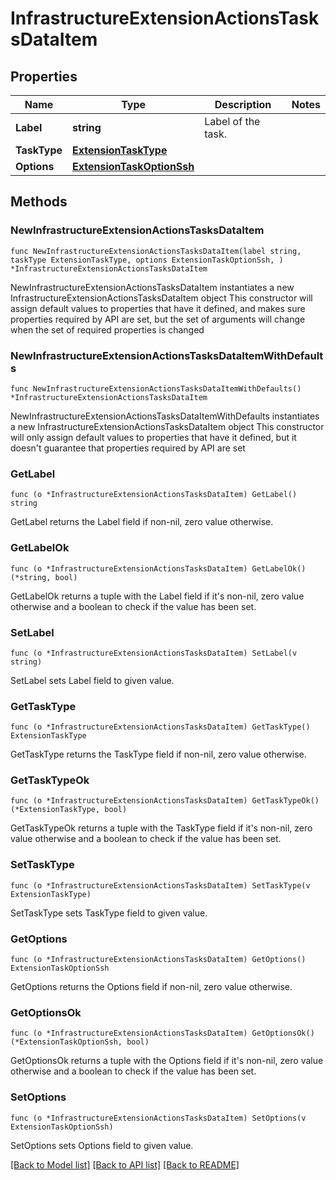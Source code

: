 # InfrastructureExtensionActionsTasksDataItem

## Properties

Name | Type | Description | Notes
------------ | ------------- | ------------- | -------------
**Label** | **string** | Label of the task. | 
**TaskType** | [**ExtensionTaskType**](ExtensionTaskType.md) |  | 
**Options** | [**ExtensionTaskOptionSsh**](ExtensionTaskOptionSsh.md) |  | 

## Methods

### NewInfrastructureExtensionActionsTasksDataItem

`func NewInfrastructureExtensionActionsTasksDataItem(label string, taskType ExtensionTaskType, options ExtensionTaskOptionSsh, ) *InfrastructureExtensionActionsTasksDataItem`

NewInfrastructureExtensionActionsTasksDataItem instantiates a new InfrastructureExtensionActionsTasksDataItem object
This constructor will assign default values to properties that have it defined,
and makes sure properties required by API are set, but the set of arguments
will change when the set of required properties is changed

### NewInfrastructureExtensionActionsTasksDataItemWithDefaults

`func NewInfrastructureExtensionActionsTasksDataItemWithDefaults() *InfrastructureExtensionActionsTasksDataItem`

NewInfrastructureExtensionActionsTasksDataItemWithDefaults instantiates a new InfrastructureExtensionActionsTasksDataItem object
This constructor will only assign default values to properties that have it defined,
but it doesn't guarantee that properties required by API are set

### GetLabel

`func (o *InfrastructureExtensionActionsTasksDataItem) GetLabel() string`

GetLabel returns the Label field if non-nil, zero value otherwise.

### GetLabelOk

`func (o *InfrastructureExtensionActionsTasksDataItem) GetLabelOk() (*string, bool)`

GetLabelOk returns a tuple with the Label field if it's non-nil, zero value otherwise
and a boolean to check if the value has been set.

### SetLabel

`func (o *InfrastructureExtensionActionsTasksDataItem) SetLabel(v string)`

SetLabel sets Label field to given value.


### GetTaskType

`func (o *InfrastructureExtensionActionsTasksDataItem) GetTaskType() ExtensionTaskType`

GetTaskType returns the TaskType field if non-nil, zero value otherwise.

### GetTaskTypeOk

`func (o *InfrastructureExtensionActionsTasksDataItem) GetTaskTypeOk() (*ExtensionTaskType, bool)`

GetTaskTypeOk returns a tuple with the TaskType field if it's non-nil, zero value otherwise
and a boolean to check if the value has been set.

### SetTaskType

`func (o *InfrastructureExtensionActionsTasksDataItem) SetTaskType(v ExtensionTaskType)`

SetTaskType sets TaskType field to given value.


### GetOptions

`func (o *InfrastructureExtensionActionsTasksDataItem) GetOptions() ExtensionTaskOptionSsh`

GetOptions returns the Options field if non-nil, zero value otherwise.

### GetOptionsOk

`func (o *InfrastructureExtensionActionsTasksDataItem) GetOptionsOk() (*ExtensionTaskOptionSsh, bool)`

GetOptionsOk returns a tuple with the Options field if it's non-nil, zero value otherwise
and a boolean to check if the value has been set.

### SetOptions

`func (o *InfrastructureExtensionActionsTasksDataItem) SetOptions(v ExtensionTaskOptionSsh)`

SetOptions sets Options field to given value.



[[Back to Model list]](../README.md#documentation-for-models) [[Back to API list]](../README.md#documentation-for-api-endpoints) [[Back to README]](../README.md)


